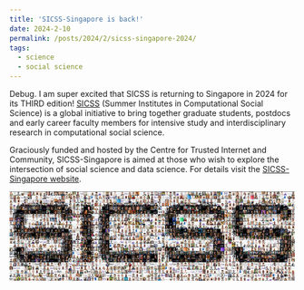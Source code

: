 ```yaml
---
title: 'SICSS-Singapore is back!'
date: 2024-2-10
permalink: /posts/2024/2/sicss-singapore-2024/
tags:
  - science
  - social science
---
```


Debug. I am super excited that SICSS is returning to Singapore in 2024 for its THIRD edition! [SICSS](https://sicss.io/) (Summer Institutes in Computational Social Science) is a global initiative to bring together graduate students, postdocs and early career faculty members for intensive study and interdisciplinary research in computational social science.

Graciously funded and hosted by the Centre for Trusted Internet and Community, SICSS-Singapore is aimed at those who wish to explore the intersection of social science and data science. For details visit the [SICSS-Singapore website](https://sicss.io/2024/singapore/).

![SICSS](/assets/images/sicss.png)

